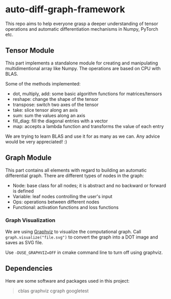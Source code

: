 # auto-diff-graph-framework
This repo aims to help everyone grasp a deeper understanding of tensor operations and automatic differentiation mechanisms in Numpy, PyTorch etc.

## Tensor Module
This part implements a standalone module for creating and manipulating multidimentional array like Numpy. The operations are based on CPU with BLAS.

Some of the methods implemented:
- dot, multiply, add: some basic algorithm functions for matrices/tensors
- reshape: change the shape of the tensor
- transpose: switch two axes of the tensor
- take: slice tensor along an axis
- sum: sum the values along an axis
- fill_diag: fill the diagonal entries with a vector
- map: accepts a lambda function and transforms the value of each entry

We are trying to learn BLAS and use it for as many as we can. Any advice would be very appreciated! :)

## Graph Module
This part contains all elements with regard to building an automatic differential graph. There are different types of nodes in the graph:
- Node: base class for all nodes; it is abstract and no backward or forward is defined
- Variable: leaf nodes controlling the user's input
- Ops: operations between different nodes
- Functional: activation functions and loss functions

### Graph Visualization
We are using [Graphviz](https://graphviz.org/about/) to visualize the computational graph. Call `graph.visualize("file.svg")` to convert the graph into a DOT image and saves as SVG file.

Use `-DUSE_GRAPHVIZ=OFF` in cmake command line to turn off using graphviz.

## Dependencies
Here are some software and packages used in this project:

> cblas
> graphviz
> cgraph
> googletest
